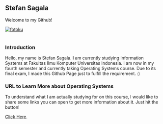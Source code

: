 ## Stefan Sagala

Welcome to my Github!

<a href="https://ibb.co/fYgmsrd"><img src="https://i.ibb.co/pv7CS4j/fotoku.jpg" alt="fotoku" border="0"></a><br /><a target='_blank' href='https://id.imgbb.com/'></a><br />

### Introduction

Hello, my name is Stefan Sagala. I am currently studying Information Systems at Fakultas Ilmu Komputer Universitas Indonesia. I am now in my fourth semester and currently taking Operating Systems course. Due to its final exam, I made this Github Page just to fulfill the requirement. :)


### URL to Learn More about Operating Systems
To understand what I am actually studying for on this course, I would like to share some links you can open to get more information about it. Just hit the button!

[Click Here](https://github.com/stefansagala/os201/blob/master/url.md). 

